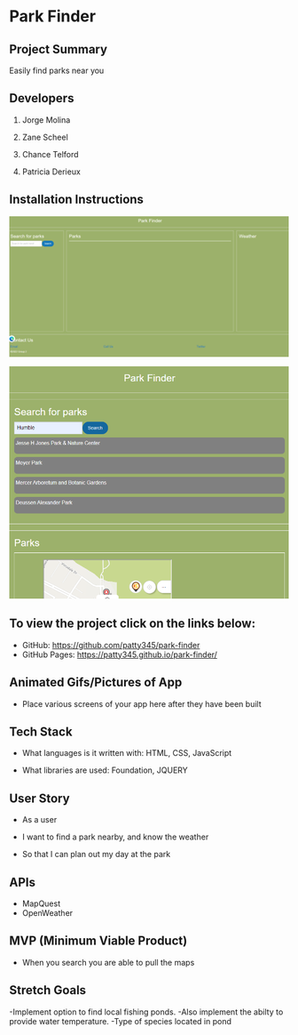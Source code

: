 # Park Finder


## Project Summary

Easily find parks near you

## Developers

1. Jorge Molina

2. Zane Scheel

3. Chance Telford

4. Patricia Derieux

## Installation Instructions

![screenshot-for-desktop](./assets/images/Desktop-screenshot.png)

![screenshot-for-mobile](./assets/images/Mobile-screenshot.png)


## To view the project click on the links below:
- GitHub: https://github.com/patty345/park-finder
- GitHub Pages: https://patty345.github.io/park-finder/


## Animated Gifs/Pictures of App

- Place various screens of your app here after they have been built

## Tech Stack

- What languages is it written with: HTML, CSS, JavaScript

- What libraries are used: Foundation, JQUERY


## User Story

- As a user

- I want to find a park nearby, and know the weather

- So that I can plan out my day at the park



## APIs

- MapQuest 
- OpenWeather

## MVP (Minimum Viable Product)

- When you search you are able to pull the maps


## Stretch Goals

-Implement option to find local fishing ponds.
-Also implement the abilty to provide water temperature.
-Type of species located in pond
